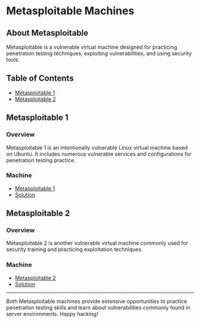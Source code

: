# Metasploitable Machines

## About Metasploitable

Metasploitable is a vulnerable virtual machine designed for practicing penetration testing techniques, exploiting vulnerabilities, and using security tools.

## Table of Contents

- [Metasploitable 1](#metasploitable-1)
- [Metasploitable 2](#metasploitable-2)

## Metasploitable 1

### Overview

Metasploitable 1 is an intentionally vulnerable Linux virtual machine based on Ubuntu. It includes numerous vulnerable services and configurations for penetration testing practice.

### Machine

- [Metasploitable 1](https://www.vulnhub.com/entry/metasploitable-1,28/)
- [Solution](/Metaspolitable%20(1-2)/Metasploitable%201/)

## Metasploitable 2

### Overview

Metasploitable 2 is another vulnerable virtual machine commonly used for security training and practicing exploitation techniques.

### Machine

- [Metasploitable 2](https://www.vulnhub.com/entry/metasploitable-2,29/)
- [Solution](/Metaspolitable%20(1-2)/Metasploitable%202/)

---

Both Metasploitable machines provide extensive opportunities to practice penetration testing skills and learn about vulnerabilities commonly found in server environments. Happy hacking!
